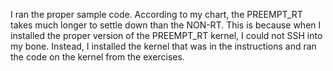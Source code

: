 I ran the proper sample code. According to my chart, the PREEMPT_RT takes much longer to settle down than the NON-RT. This is because when I installed the proper version of the PREEMPT_RT kernel, I could not SSH into my bone. Instead, I installed the kernel that was in the instructions and ran the code on the kernel from the exercises.
